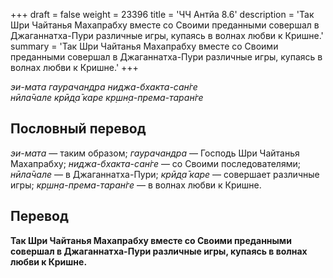+++
draft = false
weight = 23396
title = 'ЧЧ Антйа 8.6'
description = 'Так Шри Чайтанья Махапрабху вместе со Своими преданными совершал в Джаганнатха-Пури различные игры, купаясь в волнах любви к Кришне.'
summary = 'Так Шри Чайтанья Махапрабху вместе со Своими преданными совершал в Джаганнатха-Пури различные игры, купаясь в волнах любви к Кришне.'
+++

_эи-мата гаурачандра ниджа-бхакта-сан̇ге  
нӣла̄чале крӣд̣а̄ каре кр̣шн̣а-према-таран̇ге_

## Пословный перевод

_эи_\-_мата_ — таким образом; _гаурачандра_ — Господь Шри Чайтанья Махапрабху; _ниджа_\-_бхакта_\-_сан̇ге_ — со Своими последователями; _нӣла̄чале_ — в Джаганнатха-Пури; _крӣд̣а̄_ _каре_ — совершает различные игры; _кр̣шн̣а_\-_према_\-_таран̇ге_ — в волнах любви к Кришне.

## Перевод

**Так Шри Чайтанья Махапрабху вместе со Своими преданными совершал в Джаганнатха-Пури различные игры, купаясь в волнах любви к Кришне.**
